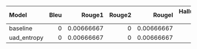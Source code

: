 | Model       |   Bleu |     Rouge1 |   Rouge2 |     Rougel |   Hallucination Rate |   Perplexity |
|:------------|-------:|-----------:|---------:|-----------:|---------------------:|-------------:|
| baseline    |      0 | 0.00666667 |        0 | 0.00666667 |                    1 |      45426.1 |
| uad_entropy |      0 | 0.00666667 |        0 | 0.00666667 |                    1 |      45426.1 |
